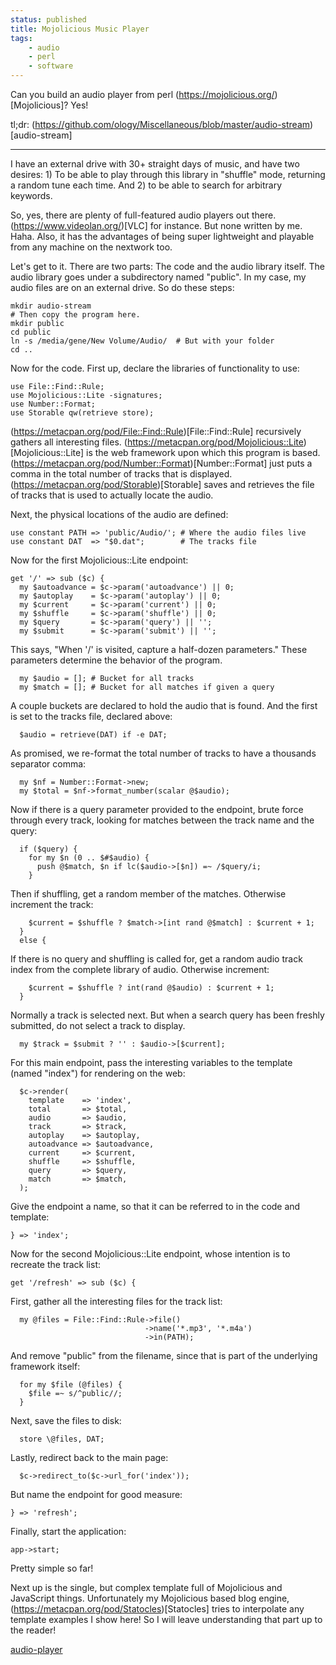 ```yaml
---
status: published
title: Mojolicious Music Player
tags:
    - audio
    - perl
    - software
---
```


Can you build an audio player from perl (https://mojolicious.org/)[Mojolicious]?  Yes!

tl;dr: (https://github.com/ology/Miscellaneous/blob/master/audio-stream)[audio-stream]

---

I have an external drive with 30+ straight days of music, and have two desires: 1) To be able to play through this library in "shuffle" mode, returning a random tune each time.  And 2) to be able to search for arbitrary keywords.

So, yes, there are plenty of full-featured audio players out there.  (https://www.videolan.org/)[VLC] for instance.  But none written by me. Haha.  Also, it has the advantages of being super lightweight and playable from any machine on the nextwork too.

Let's get to it.  There are two parts: The code and the audio library itself.  The audio library goes under a subdirectory named "public".  In my case, my audio files are on an external drive.  So do these steps:

    mkdir audio-stream
    # Then copy the program here.
    mkdir public
    cd public
    ln -s /media/gene/New Volume/Audio/  # But with your folder
    cd ..

Now for the code.  First up, declare the libraries of functionality to use:

    use File::Find::Rule;
    use Mojolicious::Lite -signatures;
    use Number::Format;
    use Storable qw(retrieve store);

(https://metacpan.org/pod/File::Find::Rule)[File::Find::Rule] recursively gathers all interesting files.  (https://metacpan.org/pod/Mojolicious::Lite)[Mojolicious::Lite] is the web framework upon which this program is based.  (https://metacpan.org/pod/Number::Format)[Number::Format] just puts a comma in the total number of tracks that is displayed.  (https://metacpan.org/pod/Storable)[Storable] saves and retrieves the file of tracks that is used to actually locate the audio.

Next, the physical locations of the audio are defined:

    use constant PATH => 'public/Audio/'; # Where the audio files live
    use constant DAT  => "$0.dat";        # The tracks file

Now for the first Mojolicious::Lite endpoint:

    get '/' => sub ($c) {
      my $autoadvance = $c->param('autoadvance') || 0;
      my $autoplay    = $c->param('autoplay') || 0;
      my $current     = $c->param('current') || 0;
      my $shuffle     = $c->param('shuffle') || 0;
      my $query       = $c->param('query') || '';
      my $submit      = $c->param('submit') || '';

This says, "When '/' is visited, capture a half-dozen parameters."  These parameters determine the behavior of the program.

      my $audio = []; # Bucket for all tracks
      my $match = []; # Bucket for all matches if given a query

A couple buckets are declared to hold the audio that is found.  And the first is set to the tracks file, declared above:

      $audio = retrieve(DAT) if -e DAT;

As promised, we re-format the total number of tracks to have a thousands separator comma:

      my $nf = Number::Format->new;
      my $total = $nf->format_number(scalar @$audio);

Now if there is a query parameter provided to the endpoint, brute force through every track, looking for matches between the track name and the query:

      if ($query) {
        for my $n (0 .. $#$audio) {
          push @$match, $n if lc($audio->[$n]) =~ /$query/i;
        }

Then if shuffling, get a random member of the matches. Otherwise increment the track:

        $current = $shuffle ? $match->[int rand @$match] : $current + 1;
      }
      else {

If there is no query and shuffling is called for, get a random audio track index from the complete library of audio. Otherwise increment:

        $current = $shuffle ? int(rand @$audio) : $current + 1;
      }

Normally a track is selected next.  But when a search query has been freshly submitted, do not select a track to display.

      my $track = $submit ? '' : $audio->[$current];

For this main endpoint, pass the interesting variables to the template (named "index") for rendering on the web:

      $c->render(
        template    => 'index',
        total       => $total,
        audio       => $audio,
        track       => $track,
        autoplay    => $autoplay,
        autoadvance => $autoadvance,
        current     => $current,
        shuffle     => $shuffle,
        query       => $query,
        match       => $match,
      );

Give the endpoint a name, so that it can be referred to in the code and template:

    } => 'index';

Now for the second Mojolicious::Lite endpoint, whose intention is to recreate the track list:

    get '/refresh' => sub ($c) {

First, gather all the interesting files for the track list:

      my @files = File::Find::Rule->file()
                                  ->name('*.mp3', '*.m4a')
                                  ->in(PATH);

And remove "public" from the filename, since that is part of the underlying framework itself:

      for my $file (@files) {
        $file =~ s/^public//;
      }

Next, save the files to disk:

      store \@files, DAT;

Lastly, redirect back to the main page:

      $c->redirect_to($c->url_for('index'));

But name the endpoint for good measure:

    } => 'refresh';

Finally, start the application:

    app->start;

Pretty simple so far!

Next up is the single, but complex template full of Mojolicious and JavaScript things.  Unfortunately my Mojolicious based blog engine, (https://metacpan.org/pod/Statocles)[Statocles] tries to interpolate any template examples I show here!  So I will leave understanding that part up to the reader!

[audio-player](audio-player.png)

